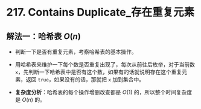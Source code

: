 # 217. Contains Duplicate_存在重复元素

## 解法一：哈希表 $O(n)$

- 判断一下是否有重复元素，考察哈希表的基本操作。
- 用哈希表来维护一下每个数是否重复出现了，每次从前往后枚举，对于当前数 `x`，先判断一下哈希表中是否有这个数，如果有的话就说明存在这个重复元素，返回 `true`，如果没有的话，那就把 `x` 加到集合中。

- **复杂度分析**：哈希表的每个操作增删改查都是 $O(1)$ 的，所以整个时间复杂度是 $O(n)$ 的。



